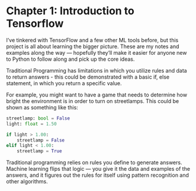 # Chapter 1: Introduction to Tensorflow

I’ve tinkered with TensorFlow and a few other ML tools before, but this project is all about learning the 
bigger picture. These are my notes and examples along the way — hopefully they’ll make it easier for anyone 
new to Python to follow along and pick up the core ideas.

Traditional Programming has limitations in which you utilize rules and data to return answers - this could be 
demonstrated with a basic if, else statement, in which you return a specific value. 

For example, you might want to have a game that needs to determine how bright the environment is 
in order to turn on streetlamps. This could be shown as something like this:

```python
streetlamp: bool = False
light: float = 1.50

if light > 1.00:
    streetlamp = False
elif light < 1.00:
    streetlamp = True
```

Traditional programming relies on rules you define to generate answers. Machine learning flips that logic — 
you give it the data and examples of the answers, and it figures out the rules for itself using pattern 
recognition and other algorithms.




